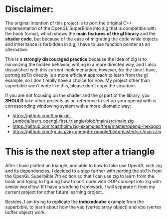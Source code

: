 # Disclaimer:
The original intention of this project is to port the original C++ implementation of the OpenGL SuperBible into zig that is compatible with the book format, which shows the **main features of the gl library** and the **shader code**, but because of the ease of migrating the code while objects and inheritance is forbidden in zig, I have to use function pointer as an alternative.

This is a **strongly discouraged practice** because the idea of zig is to minimizing the hidden behavior, writing in a more directed way, and I also dissatisfied with this current implementation; however, for the time I have, porting sb7.h directly is a more efficient approach to learn from the gl example, so I don't really have a choice for now. My project other than superbible won't write like this, please don't copy the structure.

If you are not focusing on the shader and the gl part of the library, you **SHOULD** take other projects as an reference to set up your opengl with is corresponding windowing system with a more idiomatic way:

- https://github.com/Logickin-Lambda/learn_opengl_first_triangle/blob/main/src/main.zig
- https://github.com/castholm/zig-examples/tree/master/opengl-hexagon
- https://github.com/griush/zig-opengl-example/blob/master/src/main.zig

# This is the next step after a triangle

After I have plotted an triangle, and able to how to take use OpenGL with zig and its dependencies, I decided to a step further with porting the sb7.h from the OpenGL Superbible 7th edition so that I can use zig to learn from the book and trying to figuring how to port code with OOP concept into zig with similar workflow. If I have a working framework, I will separate it from my current project for other future learning project.

Besides, I am trying to replicate the **indexedcube** example from the superbible, to learn about how the vao (vertex array object) and vbo (vertex buffer object) work.